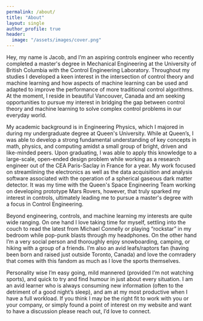 ```yaml
---
permalink: /about/
title: "About"
layout: single
author_profile: true
header:
  image: "/assets/images/cover.png"
---
```

Hey, my name is Jacob, and I’m an aspiring controls engineer who recently completed a master's degree in Mechanical Engineering at the University of British Columbia with the Control Engineering Laboratory. Throughout my studies I developed a keen interest in the intersection of control theory and machine learning and how aspects of machine learning can be used and adapted to improve the performance of more traditional control algorithms. At the moment, I reside in beautiful Vancouver, Canada and am seeking opportunities to pursue my interest in bridging the gap between control theory and machine learning to solve complex control problems in our everyday world.

My academic background is in Engineering Physics, which I majored in during my undergraduate degree at Queen's University.  While at Queen’s, I was able to develop a strong fundamental understanding of key concepts in math, physics, and computing amidst a small group of bright, driven and like-minded peers. Upon graduating, I was able to apply this knowledge to a large-scale, open-ended design problem while working as a research engineer out of the CEA Paris-Saclay in France for a year. My work focused on streamlining the electronics as well as the data acquisition and analysis software associated with the operation of a spherical gaseous dark matter detector. It was my time with the Queen's Space Engineering Team working on developing prototype Mars Rovers, however, that truly sparked my interest in controls, ultimately leading me to pursue a master's degree with a focus in Control Engineering.

Beyond engineering, controls, and machine learning my interests are quite wide ranging. On one hand I love taking time for myself, settling into the couch to read the latest from Michael Connelly or playing “rockstar” in my bedroom while pop-punk blasts through my headphones. On the other hand I’m a very social person and thoroughly enjoy snowboarding, camping, or hiking with a group of a friends. I’m also an avid leafs/raptors fan (having been born and raised just outside Toronto, Canada) and love the comradery that comes with this fandom as much as I love the sports themselves.

Personality wise I’m easy going, mild mannered (provided I’m not watching sports), and quick to try and find humour in just about every situation. I am an avid learner who is always consuming new information (often to the detriment of a good night’s sleep), and am at my most productive when I have a full workload. If you think I may be the right fit to work with you or your company, or simply found a point of interest on my website and want to have a discussion please reach out, I’d love to connect. 
